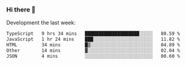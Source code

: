 ### Hi there 👋

Development the last week:
<!--START_SECTION:waka-->

```txt
TypeScript   9 hrs 34 mins   ████████████████████░░░░░   80.59 %
JavaScript   1 hr 24 mins    ███░░░░░░░░░░░░░░░░░░░░░░   11.82 %
HTML         34 mins         █▒░░░░░░░░░░░░░░░░░░░░░░░   04.89 %
Other        14 mins         ▓░░░░░░░░░░░░░░░░░░░░░░░░   02.04 %
JSON         4 mins          ░░░░░░░░░░░░░░░░░░░░░░░░░   00.60 %
```

<!--END_SECTION:waka-->

<!--
**JASONPANGGO/jasonpanggo** is a ✨ _special_ ✨ repository because its `README.md` (this file) appears on your GitHub profile.

Here are some ideas to get you started:

- 🔭 I’m currently working on ...
- 🌱 I’m currently learning ...
- 👯 I’m looking to collaborate on ...
- 🤔 I’m looking for help with ...
- 💬 Ask me about ...
- 📫 How to reach me: ...
- 😄 Pronouns: ...
- ⚡ Fun fact: ...
-->
